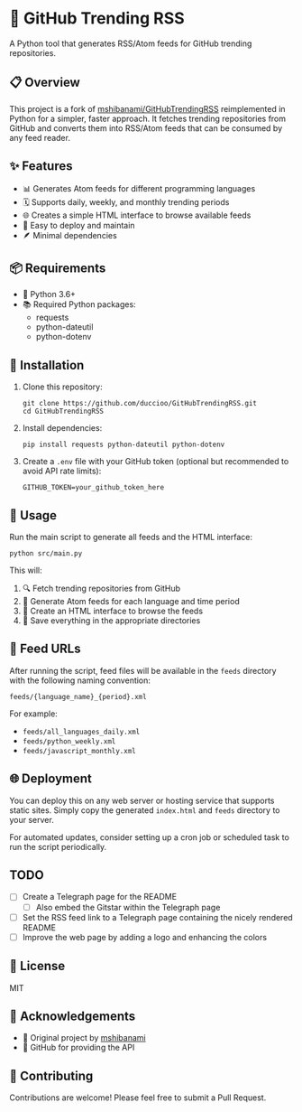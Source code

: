 # 🚀 GitHub Trending RSS

A Python tool that generates RSS/Atom feeds for GitHub trending repositories.

## 📋 Overview

This project is a fork of [mshibanami/GitHubTrendingRSS](https://github.com/mshibanami/GitHubTrendingRSS) reimplemented in Python for a simpler, faster approach. It fetches trending repositories from GitHub and converts them into RSS/Atom feeds that can be consumed by any feed reader.

## ✨ Features

- 📊 Generates Atom feeds for different programming languages
- 🗓️ Supports daily, weekly, and monthly trending periods
- 🌐 Creates a simple HTML interface to browse available feeds
- 🔧 Easy to deploy and maintain
- 🪶 Minimal dependencies

## 📦 Requirements

- 🐍 Python 3.6+
- 📚 Required Python packages:
  - requests
  - python-dateutil
  - python-dotenv

## 🔧 Installation

1. Clone this repository:
   ```
   git clone https://github.com/duccioo/GitHubTrendingRSS.git
   cd GitHubTrendingRSS
   ```

2. Install dependencies:
   ```
   pip install requests python-dateutil python-dotenv
   ```

3. Create a `.env` file with your GitHub token (optional but recommended to avoid API rate limits):
   ```
   GITHUB_TOKEN=your_github_token_here
   ```

## 🚀 Usage

Run the main script to generate all feeds and the HTML interface:

```
python src/main.py
```

This will:
1. 🔍 Fetch trending repositories from GitHub
2. 🔄 Generate Atom feeds for each language and time period
3. 🎨 Create an HTML interface to browse the feeds
4. 💾 Save everything in the appropriate directories

## 📡 Feed URLs

After running the script, feed files will be available in the `feeds` directory with the following naming convention:

```
feeds/{language_name}_{period}.xml
```

For example:
- `feeds/all_languages_daily.xml`
- `feeds/python_weekly.xml` 
- `feeds/javascript_monthly.xml`

## 🌐 Deployment

You can deploy this on any web server or hosting service that supports static sites. Simply copy the generated `index.html` and `feeds` directory to your server.

For automated updates, consider setting up a cron job or scheduled task to run the script periodically.

## TODO

- [ ] Create a Telegraph page for the README
   - [ ] Also embed the Gitstar within the Telegraph page
- [ ] Set the RSS feed link to a Telegraph page containing the nicely rendered README
- [ ] Improve the web page by adding a logo and enhancing the colors

## 📜 License

MIT

## 👏 Acknowledgements

- 🙌 Original project by [mshibanami](https://github.com/mshibanami/GitHubTrendingRSS)
- 🐙 GitHub for providing the API

## 🤝 Contributing

Contributions are welcome! Please feel free to submit a Pull Request.